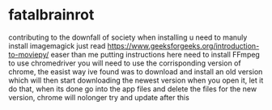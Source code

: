 # fatalbrainrot
contributing to the downfall of society
when installing u need to manuly install imagemagick just read https://www.geeksforgeeks.org/introduction-to-moviepy/ easer than me putting instructions here 
need to install FFmpeg
to use chromedriver you will need to use the corrisponding version of chrome, the easist way ive found was to download and install an old version which will then start downloading the newest version when you open it, let it do that, when its done go into the app files and delete the files for the new version, chrome will nolonger try and update after this
